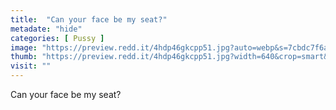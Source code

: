 ```yaml
---
title:  "Can your face be my seat?"
metadate: "hide"
categories: [ Pussy ]
image: "https://preview.redd.it/4hdp46gkcpp51.jpg?auto=webp&s=7cbdc7f6abba630415855d367660ad45d58a0542"
thumb: "https://preview.redd.it/4hdp46gkcpp51.jpg?width=640&crop=smart&auto=webp&s=4df63af41496ff0ce1c45c834136933b806763aa"
visit: ""
---
```

Can your face be my seat?
